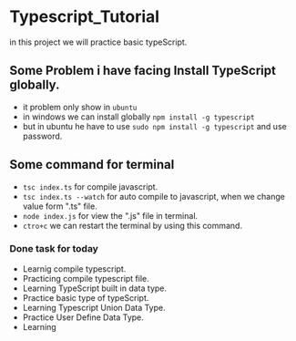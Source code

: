 # Typescript_Tutorial

in this project we will practice basic typeScript.

## Some Problem i have facing Install TypeScript globally.
- it problem only show in `ubuntu`
- in windows we can install globally `npm install -g typescript`
- but in ubuntu he have to use `sudo npm install -g typescript` and use password.

## Some command for terminal
- `tsc index.ts` for compile javascript.
- `tsc index.ts --watch` for auto compile to javascript, when we change value form ".ts" file. 
-  `node index.js` for view the ".js" file in terminal.
- `ctro+c` we can restart the terminal by using this command.


### Done task for today

- Learnig compile typescript.
- Practicing compile typescript file.
- Learning TypeScript built in data type.
- Practice basic type of typeScript.
- Learning Typescript Union Data Type.
- Practice User Define Data Type.
- Learning 